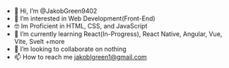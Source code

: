 - 👋 Hi, I’m @JakobGreen9402
- 👀 I’m interested in Web Development(Front-End)
- 🤓 Im Proficient in HTML, CSS, and JavaScript
- 🌱 I’m currently learning React(In-Progress), React Native, Angular, Vue, Vite, Svelt +more 
- 💞️ I’m looking to collaborate on nothing
- 📫 How to reach me jakoblgreen1@gmail.com

<!---
JakobGreen9402/JakobGreen9402 is a ✨ special ✨ repository because its `README.md` (this file) appears on your GitHub profile.
You can click the Preview link to take a look at your changes.
--->
